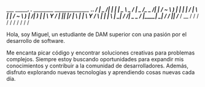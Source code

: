 
  ___ ______________.____    .____    ________    ______________ ___________________________________._.
 /   |   \_   _____/|    |   |    |   \_____  \   \__    ___/   |   \_   _____/\______   \_   _____/| |
/    ~    \    __)_ |    |   |    |    /   |   \    |    | /    ~    \    __)_  |       _/|    __)_ | |
\    Y    /        \|    |___|    |___/    |    \   |    | \    Y    /        \ |    |   \|        \ \|
 \___|_  /_______  /|_______ \_______ \_______  /   |____|  \___|_  /_______  / |____|_  /_______  / __
       \/        \/         \/       \/       \/                  \/        \/         \/        \/  \/

Hola, soy Miguel, un estudiante de DAM superior con una pasión por el desarrollo de software. 

Me encanta picar código y encontrar soluciones creativas para problemas complejos. 
Siempre estoy buscando oportunidades para expandir mis conocimientos y contribuir a la comunidad de desarrolladores. 
Además, disfruto explorando nuevas tecnologías y aprendiendo cosas nuevas cada día.

